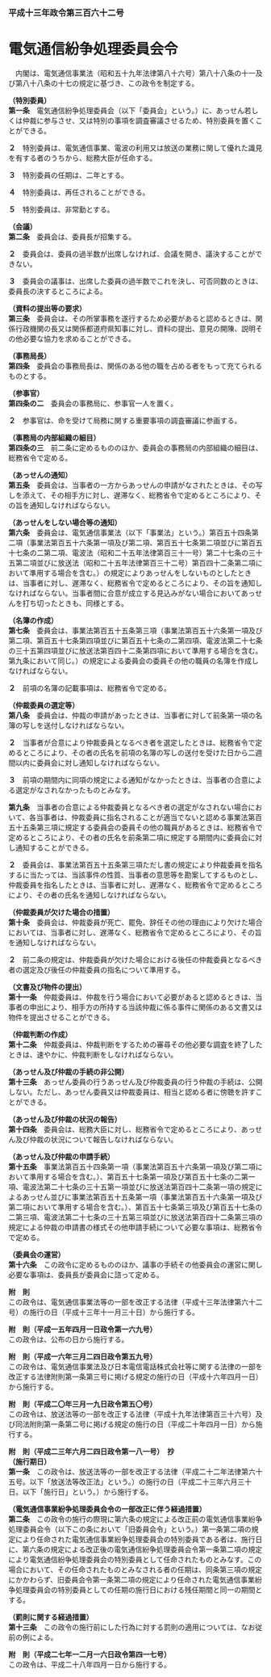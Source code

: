 ### 平成十三年政令第三百六十二号  
# 電気通信紛争処理委員会令  
　内閣は、電気通信事業法（昭和五十九年法律第八十六号）第八十八条の十一及び第八十八条の十七の規定に基づき、この政令を制定する。  
  
**（特別委員）**  
**第一条**　電気通信紛争処理委員会（以下「委員会」という。）に、あっせん若しくは仲裁に参与させ、又は特別の事項を調査審議させるため、特別委員を置くことができる。  
  
**２**　特別委員は、電気通信事業、電波の利用又は放送の業務に関して優れた識見を有する者のうちから、総務大臣が任命する。  
  
**３**　特別委員の任期は、二年とする。  
  
**４**　特別委員は、再任されることができる。  
  
**５**　特別委員は、非常勤とする。  
  
**（会議）**  
**第二条**　委員会は、委員長が招集する。  
  
**２**　委員会は、委員の過半数が出席しなければ、会議を開き、議決することができない。  
  
**３**　委員会の議事は、出席した委員の過半数でこれを決し、可否同数のときは、委員長の決するところによる。  
  
**（資料の提出等の要求）**  
**第三条**　委員会は、その所掌事務を遂行するため必要があると認めるときは、関係行政機関の長又は関係都道府県知事に対し、資料の提出、意見の開陳、説明その他必要な協力を求めることができる。  
  
**（事務局長）**  
**第四条**　委員会の事務局長は、関係のある他の職を占める者をもって充てられるものとする。  
  
**（参事官）**  
**第四条の二**　委員会の事務局に、参事官一人を置く。  
  
**２**　参事官は、命を受けて局務に関する重要事項の調査審議に参画する。  
  
**（事務局の内部組織の細目）**  
**第四条の三**　前二条に定めるもののほか、委員会の事務局の内部組織の細目は、総務省令で定める。  
  
**（あっせんの通知）**  
**第五条**　委員会は、当事者の一方からあっせんの申請がなされたときは、その写しを添えて、その相手方に対し、遅滞なく、総務省令で定めるところにより、その旨を通知しなければならない。  
  
**（あっせんをしない場合等の通知）**  
**第六条**　委員会は、電気通信事業法（以下「事業法」という。）第百五十四条第二項（事業法第百五十六条第一項及び第二項、第百五十七条第二項並びに第百五十七条の二第二項、電波法（昭和二十五年法律第百三十一号）第二十七条の三十五第二項並びに放送法（昭和二十五年法律第百三十二号）第百四十二条第二項において準用する場合を含む。）の規定によりあっせんをしないものとしたときは、当事者に対し、遅滞なく、総務省令で定めるところにより、その旨を通知しなければならない。当事者間に合意が成立する見込みがない場合においてあっせんを打ち切ったときも、同様とする。  
  
**（名簿の作成）**  
**第七条**　委員会は、事業法第百五十五条第三項（事業法第百五十六条第一項及び第二項、第百五十七条第四項並びに第百五十七条の二第四項、電波法第二十七条の三十五第四項並びに放送法第百四十二条第四項において準用する場合を含む。第九条において同じ。）の規定による委員会の委員その他の職員の名簿を作成しなければならない。  
  
**２**　前項の名簿の記載事項は、総務省令で定める。  
  
**（仲裁委員の選定等）**  
**第八条**　委員会は、仲裁の申請があったときは、当事者に対して前条第一項の名簿の写しを送付しなければならない。  
  
**２**　当事者が合意により仲裁委員となるべき者を選定したときは、総務省令で定めるところにより、その者の氏名を前項の名簿の写しの送付を受けた日から二週間以内に委員会に対し通知しなければならない。  
  
**３**　前項の期間内に同項の規定による通知がなかったときは、当事者の合意による選定がなされなかったものとみなす。  
  
**第九条**　当事者の合意による仲裁委員となるべき者の選定がなされない場合において、各当事者は、仲裁委員に指名されることが適当でないと認める事業法第百五十五条第三項に規定する委員会の委員その他の職員があるときは、総務省令で定めるところにより、その者の氏名を前条第二項に規定する期間内に委員会に対し通知することができる。  
  
**２**　委員会は、事業法第百五十五条第三項ただし書の規定により仲裁委員を指名するに当たっては、当該事件の性質、当事者の意思等を勘案してするものとし、仲裁委員を指名したときは、当事者に対し、遅滞なく、総務省令で定めるところにより、その者の氏名を通知しなければならない。  
  
**（仲裁委員が欠けた場合の措置）**  
**第十条**　委員会は、仲裁委員が死亡、罷免、辞任その他の理由により欠けた場合においては、当事者に対し、遅滞なく、総務省令で定めるところにより、その旨を通知しなければならない。  
  
**２**　前二条の規定は、仲裁委員が欠けた場合における後任の仲裁委員となるべき者の選定及び後任の仲裁委員の指名について準用する。  
  
**（文書及び物件の提出）**  
**第十一条**　仲裁委員は、仲裁を行う場合において必要があると認めるときは、当事者の申出により、相手方の所持する当該仲裁に係る事件に関係のある文書又は物件を提出させることができる。  
  
**（仲裁判断の作成）**  
**第十二条**　仲裁委員は、仲裁判断をするための審尋その他必要な調査を終了したときは、速やかに、仲裁判断をしなければならない。  
  
**（あっせん及び仲裁の手続の非公開）**  
**第十三条**　あっせん委員の行うあっせん及び仲裁委員の行う仲裁の手続は、公開しない。ただし、あっせん委員又は仲裁委員は、相当と認める者に傍聴を許すことができる。  
  
**（あっせん及び仲裁の状況の報告）**  
**第十四条**　委員会は、総務大臣に対し、総務省令で定めるところにより、あっせん及び仲裁の状況について報告しなければならない。  
  
**（あっせん及び仲裁の申請手続）**  
**第十五条**　事業法第百五十四条第一項（事業法第百五十六条第一項及び第二項において準用する場合を含む。）、第百五十七条第一項及び第百五十七条の二第一項、電波法第二十七条の三十五第一項並びに放送法第百四十二条第一項の規定によるあっせん並びに事業法第百五十五条第一項（事業法第百五十六条第一項及び第二項において準用する場合を含む。）、第百五十七条第三項及び第百五十七条の二第三項、電波法第二十七条の三十五第三項並びに放送法第百四十二条第三項の規定による仲裁の申請書の様式その他申請手続について必要な事項は、総務省令で定める。  
  
**（委員会の運営）**  
**第十六条**　この政令に定めるもののほか、議事の手続その他委員会の運営に関し必要な事項は、委員長が委員会に諮って定める。  
  
**附　則**  
この政令は、電気通信事業法等の一部を改正する法律（平成十三年法律第六十二号）の施行の日（平成十三年十一月三十日）から施行する。  
  
**附　則（平成一五年四月一日政令第一六九号）**  
この政令は、公布の日から施行する。  
  
**附　則（平成一六年三月二四日政令第五九号）**  
この政令は、電気通信事業法及び日本電信電話株式会社等に関する法律の一部を改正する法律附則第一条第三号に掲げる規定の施行の日（平成十六年四月一日）から施行する。  
  
**附　則（平成二〇年三月一九日政令第五〇号）**  
この政令は、放送法等の一部を改正する法律（平成十九年法律第百三十六号）及び同法附則第一条第二号に掲げる規定の施行の日（平成二十年四月一日）から施行する。  
  
**附　則（平成二三年六月二四日政令第一八一号）　抄**  
**（施行期日）**  
**第一条**　この政令は、放送法等の一部を改正する法律（平成二十二年法律第六十五号。以下「放送法等改正法」という。）の施行の日（平成二十三年六月三十日。以下「施行日」という。）から施行する。  
  
**（電気通信事業紛争処理委員会令の一部改正に伴う経過措置）**  
**第二条**　この政令の施行の際現に第六条の規定による改正前の電気通信事業紛争処理委員会令（以下この条において「旧委員会令」という。）第一条第二項の規定により任命された電気通信事業紛争処理委員会の特別委員である者は、施行日に、第六条の規定による改正後の電気通信紛争処理委員会令第一条第二項の規定により電気通信紛争処理委員会の特別委員として任命されたものとみなす。この場合において、その任命されたものとみなされる者の任期は、同条第三項の規定にかかわらず、旧委員会令第一条第二項の規定により任命された電気通信事業紛争処理委員会の特別委員としての任期の施行日における残任期間と同一の期間とする。  
  
**（罰則に関する経過措置）**  
**第十三条**　この政令の施行前にした行為に対する罰則の適用については、なお従前の例による。  
  
**附　則（平成二七年一二月一六日政令第四一七号）**  
この政令は、平成二十八年四月一日から施行する。  
  
